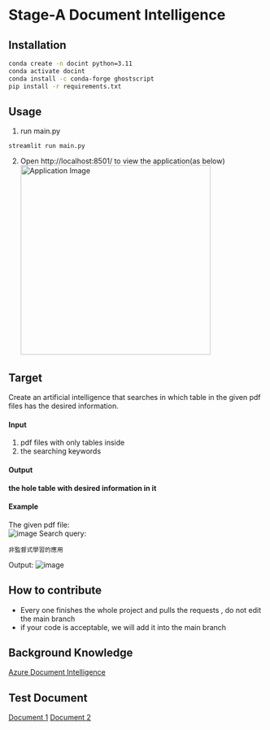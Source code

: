 # Stage-A Document Intelligence

## Installation

```bash
conda create -n docint python=3.11
conda activate docint
conda install -c conda-forge ghostscript
pip install -r requirements.txt
```

## Usage

1. run main.py

```
streamlit run main.py
```

2. Open http://localhost:8501/ to view the application(as below)
   <img width="373" alt="Application Image" src="https://github.com/Abclab123/HW3a/assets/58909342/37a16753-9a3b-459f-ad7a-518a895eb2f2">

## Target

Create an artificial intelligence that searches in which table in the given pdf files has the desired information.

#### Input

1. pdf files with only tables inside
2. the searching keywords

#### Output

**the hole table with desired information in it**

#### Example

The given pdf file:  
![image](https://github.com/Stage-A/Document-Intelligence/blob/main/images/example1.png)
Search query:

```commandline
非監督式學習的應用
```

Output:
![image](https://github.com/Stage-A/Document-Intelligence/blob/main/images/example2.png)

## How to contribute

- Every one finishes the whole project and pulls the requests , do not edit the main branch
- if your code is acceptable, we will add it into the main branch

## Background Knowledge

[Azure Document Intelligence](https://azure.microsoft.com/en-us/products/ai-services/ai-document-intelligence)

## Test Document

[Document 1](https://docs.google.com/document/d/1Di5oVYhUF6p-zj2y0DEBBeTvhC91KhX8/edit?usp=sharing&ouid=107784913306655694785&rtpof=true&sd=true)
[Document 2](https://docs.google.com/document/d/1HiZrgIyvwY8Fi4eLS0QGUkkycngtD6XJ/edit?usp=sharing&ouid=107784913306655694785&rtpof=true&sd=true)
